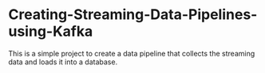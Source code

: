 # Creating-Streaming-Data-Pipelines-using-Kafka
This is a simple project to create a data pipeline that collects the streaming data and loads it into a database.
